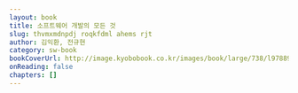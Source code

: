 ```yaml
---
layout: book
title: 소프트웨어 개발의 모든 것
slug: thvmxmdnpdj roqkfdml ahems rjt
author: 김익환, 전규현
category: sw-book
bookCoverUrl: http://image.kyobobook.co.kr/images/book/large/738/l9788996091738.jpg
onReading: false
chapters: []
---
```

